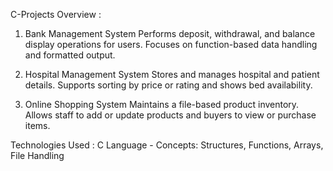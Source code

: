 C-Projects Overview :

1. Bank Management System
Performs deposit, withdrawal, and balance display operations for users.
Focuses on function-based data handling and formatted output.

2. Hospital Management System
Stores and manages hospital and patient details.
Supports sorting by price or rating and shows bed availability.

3. Online Shopping System
Maintains a file-based product inventory.
Allows staff to add or update products and buyers to view or purchase items.

Technologies Used :
C Language -
Concepts: Structures, Functions, Arrays, File Handling
